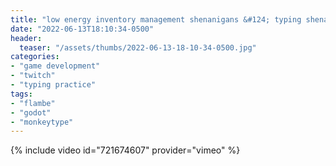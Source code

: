 ```yaml
---
title: "low energy inventory management shenanigans &#124; typing shenanigans"
date: "2022-06-13T18:10:34-0500"
header:
  teaser: "/assets/thumbs/2022-06-13-18-10-34-0500.jpg"
categories:
- "game development"
- "twitch"
- "typing practice"
tags:
- "flambe"
- "godot"
- "monkeytype"
---
```

{% include video id="721674607" provider="vimeo" %}
